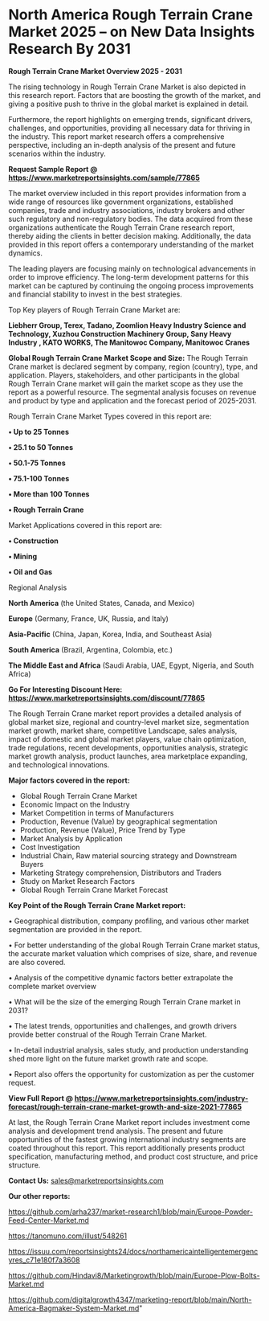 # North America Rough Terrain Crane Market 2025 – on New Data Insights Research By 2031

<Strong> Rough Terrain Crane Market Overview 2025 - 2031</strong>

The rising technology in Rough Terrain Crane Market is also depicted in this research report. Factors that are boosting the growth of the market, and giving a positive push to thrive in the global market is explained in detail.

Furthermore, the report highlights on emerging trends, significant drivers, challenges, and opportunities, providing all necessary data for thriving in the industry. This report market research offers a comprehensive perspective, including an in-depth analysis of the present and future scenarios within the industry.

<strong>Request Sample Report @ <a href=https://www.marketreportsinsights.com/sample/77865>https://www.marketreportsinsights.com/sample/77865</a></strong>

The market overview included in this report provides information from a wide range of resources like government organizations, established companies, trade and industry associations, industry brokers and other such regulatory and non-regulatory bodies. The data acquired from these organizations authenticate the Rough Terrain Crane research report, thereby aiding the clients in better decision making. Additionally, the data provided in this report offers a contemporary understanding of the market dynamics.

The leading players are focusing mainly on technological advancements in order to improve efficiency. The long-term development patterns for this market can be captured by continuing the ongoing process improvements and financial stability to invest in the best strategies.

Top Key players of Rough Terrain Crane Market are:

<strong>Liebherr Group, Terex, Tadano, Zoomlion Heavy Industry Science and Technology, Xuzhou Construction Machinery Group, Sany Heavy Industry , KATO WORKS, The Manitowoc Company, Manitowoc Cranes</strong>

<strong><b>Global Rough Terrain Crane Market Scope and Size:</b></strong>
The Rough Terrain Crane market is declared segment by company, region (country), type, and application. Players, stakeholders, and other participants in the global Rough Terrain Crane market will gain the market scope as they use the report as a powerful resource. The segmental analysis focuses on revenue and product by type and application and the forecast period of 2025-2031.

Rough Terrain Crane Market Types covered in this report are:

<strong>• Up to 25 Tonnes

• 25.1 to 50 Tonnes

• 50.1-75 Tonnes

• 75.1-100 Tonnes

• More than 100 Tonnes

• Rough Terrain Crane</strong>

Market Applications covered in this report are:

<strong>• Construction

• Mining

• Oil and Gas</strong> 

Regional Analysis

<strong>North America</strong> (the United States, Canada, and Mexico)

<strong>Europe</strong> (Germany, France, UK, Russia, and Italy)

<strong>Asia-Pacific</strong> (China, Japan, Korea, India, and Southeast Asia)

<strong>South America</strong> (Brazil, Argentina, Colombia, etc.)

<strong>The Middle East and Africa</strong> (Saudi Arabia, UAE, Egypt, Nigeria, and South Africa)

<strong>Go For Interesting Discount Here: <a href=https://www.marketreportsinsights.com/discount/77865>https://www.marketreportsinsights.com/discount/77865</a></strong>

The Rough Terrain Crane market report provides a detailed analysis of global market size, regional and country-level market size, segmentation market growth, market share, competitive Landscape, sales analysis, impact of domestic and global market players, value chain optimization, trade regulations, recent developments, opportunities analysis, strategic market growth analysis, product launches, area marketplace expanding, and technological innovations.

<strong><b>Major factors covered in the report:</b></strong>
<ul>
  <li>Global Rough Terrain Crane Market </li>
  <li>Economic Impact on the Industry</li>
  <li>Market Competition in terms of Manufacturers</li>
  <li>Production, Revenue (Value) by geographical segmentation</li>
  <li>Production, Revenue (Value), Price Trend by Type</li>
  <li>Market Analysis by Application</li>
  <li>Cost Investigation</li>
  <li>Industrial Chain, Raw material sourcing strategy and Downstream Buyers</li>
  <li>Marketing Strategy comprehension, Distributors and Traders</li>
  <li>Study on Market Research Factors</li>
  <li>Global Rough Terrain Crane Market Forecast</li>
</ul>

<strong><b>Key Point of the Rough Terrain Crane Market report:</b></strong>

• Geographical distribution, company profiling, and various other market segmentation are provided in the report.

• For better understanding of the global Rough Terrain Crane market status, the accurate market valuation which comprises of size, share, and revenue are also covered.

• Analysis of the competitive dynamic factors better extrapolate the complete market overview

• What will be the size of the emerging Rough Terrain Crane market in 2031?

• The latest trends, opportunities and challenges, and growth drivers provide better construal of the Rough Terrain Crane Market.

• In-detail industrial analysis, sales study, and production understanding shed more light on the future market growth rate and scope.

• Report also offers the opportunity for customization as per the customer request.

<strong><b>View Full Report @ <a href=https://www.marketreportsinsights.com/industry-forecast/rough-terrain-crane-market-growth-and-size-2021-77865>https://www.marketreportsinsights.com/industry-forecast/rough-terrain-crane-market-growth-and-size-2021-77865</a></b></strong>


At last, the Rough Terrain Crane Market report includes investment come analysis and development trend analysis. The present and future opportunities of the fastest growing international industry segments are coated throughout this report. This report additionally presents product specification, manufacturing method, and product cost structure, and price structure.

<strong>Contact Us:</strong>
sales@marketreportsinsights.com

<strong>Our other reports:</strong>

<a href=https://github.com/arha237/market-research1/blob/main/Europe-Powder-Feed-Center-Market.md>https://github.com/arha237/market-research1/blob/main/Europe-Powder-Feed-Center-Market.md</a>

<a href=https://tanomuno.com/illust/548261>https://tanomuno.com/illust/548261</a>

<a href=https://issuu.com/reportsinsights24/docs/northamericaintelligentemergencyres_c71e180f7a3608>https://issuu.com/reportsinsights24/docs/northamericaintelligentemergencyres_c71e180f7a3608</a>

<a href=https://github.com/Hindavi8/Marketingrowth/blob/main/Europe-Plow-Bolts-Market.md>https://github.com/Hindavi8/Marketingrowth/blob/main/Europe-Plow-Bolts-Market.md</a>

<a href=https://github.com/digitalgrowth4347/marketing-report/blob/main/North-America-Bagmaker-System-Market.md>https://github.com/digitalgrowth4347/marketing-report/blob/main/North-America-Bagmaker-System-Market.md</a>"
